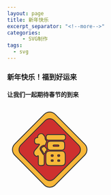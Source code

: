 ```yaml
---
layout: page
title: 新年快乐
excerpt_separator: "<!--more-->"
categories:
     - SVG制作
tags:
  - svg
---
```


### 新年快乐！福到好运来

<!--more-->

#### 让我们一起期待春节的到来
<section>
<svg t="1610248144576" class="icon" viewBox="0 0 1024 1024" version="1.1" xmlns="http://www.w3.org/2000/svg" p-id="1198" width="200" height="200"><path d="M91.3 446.2L445.8 91.7c36.6-36.6 96-36.6 132.6 0l354.5 354.5c36.6 36.6 36.6 96 0 132.6L578.4 933.4c-36.6 36.6-96 36.6-132.6 0L91.3 578.9c-36.7-36.7-36.7-96 0-132.7z" fill="#F8B739" p-id="1199"></path><path d="M512.1 965.8c-26.4 0-51.2-10.3-69.8-28.9L87.7 582.4c-18.7-18.7-28.9-43.5-28.9-69.8 0-26.4 10.3-51.2 28.9-69.8L442.2 88.2c38.5-38.5 101.2-38.5 139.7 0l354.5 354.5c18.7 18.7 28.9 43.5 28.9 69.8 0 26.4-10.3 51.2-28.9 69.8L581.9 936.9c-18.6 18.7-43.4 28.9-69.8 28.9zM91.3 446.2l3.5 3.5c-16.8 16.8-26 39.1-26 62.8 0 23.7 9.2 46 26 62.8l354.5 354.5c16.8 16.8 39.1 26 62.8 26s46-9.2 62.8-26l354.5-354.5c16.8-16.8 26-39.1 26-62.8 0-23.7-9.2-46-26-62.8L574.8 95.3c-34.6-34.6-90.9-34.6-125.5 0L94.8 449.8l-3.5-3.6z" fill="#333333" p-id="1200"></path><path d="M165 457.9l292.4-292.4c30.2-30.2 79.2-30.2 109.4 0l292.4 292.4c30.2 30.2 30.2 79.2 0 109.4L566.8 859.6c-30.2 30.2-79.2 30.2-109.4 0L165 567.2c-30.2-30.2-30.2-79.1 0-109.3z" fill="#CE302F" p-id="1201"></path><path d="M512.1 887.2c-21.1 0-42.2-8-58.2-24.1L161.5 570.8c-15.6-15.6-24.1-36.2-24.1-58.2s8.6-42.7 24.1-58.2l3.5 3.5-3.5-3.5L453.9 162c32.1-32.1 84.3-32.1 116.4 0l292.4 292.4c15.6 15.6 24.1 36.2 24.1 58.2s-8.6 42.7-24.1 58.2L570.3 863.2c-16.1 16-37.1 24-58.2 24z m0-739.3c-18.5 0-37 7.1-51.2 21.2L168.5 461.4c-13.7 13.7-21.2 31.8-21.2 51.2s7.5 37.5 21.2 51.2l292.4 292.4c28.2 28.2 74.1 28.2 102.3 0l292.4-292.4c13.7-13.7 21.2-31.8 21.2-51.2s-7.5-37.5-21.2-51.2L563.2 169c-14.1-14.1-32.6-21.1-51.1-21.1z" fill="#333333" p-id="1202"></path><path d="M366.3 446.7c-13.8 0-23.5-2.8-29-8.5S329 422.8 329 409c0-13.8 2.8-23.9 8.5-30.4s15.3-9.7 28.8-9.7c1.6 0 2.2-1.2 1.6-3.6-0.5-2.4-0.8-4.6-0.8-6.5 0-9.7 4.7-18.2 14-25.5 9.3-7.3 18.7-10.9 28.2-10.9 4.9 0 9.5 0.9 13.8 2.6 4.3 1.8 7.8 3.9 10.5 6.5s6.5 7.5 11.4 14.8c4.9 7.3 7.8 12.1 8.9 14.4 1.1 2.3 1.6 6.5 1.6 12.6s1.3 11.9 3.9 17.4c2.6 5.5 6 10 10.3 13.4 4.3 3.4 6.5 5.6 6.5 6.7 0 1.6-2.8 9.9-8.5 24.9-5.7 15-8.9 23.3-9.7 24.7-0.8 1.5-1.7 2.2-2.6 2.2-1 0-2.4-0.3-4.3-1s-4.5-1-7.7-1c-10.3 0-20.7 4.5-31.2 13.6s-15.8 18-15.8 26.8 3 17.2 9.1 25.3c6.1 8.1 12.9 18.9 20.5 32.4 4.6 7.3 9.5 11.9 14.6 13.8 3.5 1.1 5.3 3.8 5.3 8.1v95.3c0 10.5-2.5 17.7-7.5 21.5-5 3.8-14.3 5.7-27.8 5.7s-22.7-1.8-27.6-5.3c-4.9-3.5-7.3-10.8-7.3-21.9V592c0-4.3-1.4-6.5-4.1-6.5-1.1 0-2.2 0.5-3.2 1.6-3.5 3.8-8.1 5.7-13.8 5.7-5.7 0-12.6-4.2-20.9-12.6-8.3-8.4-12.4-17.4-12.4-27.2 0-14.3 7.3-29.1 21.9-44.2 7.8-8.4 17.4-19.4 28.6-33.1 11.2-13.6 16.8-21.9 16.8-24.7s-1.9-4.3-5.7-4.3h-16.6z m107.4 55.9c2.2 7.3 4.7 12.6 7.7 15.8 0.3 0.5 0.4 1.2 0.4 1.8 0 0.7-0.8 1.4-2.4 2.2-13.5 5.7-21.9 16.9-25.1 33.7-0.5 2.4-2 3.6-4.5 3.6-5.1 0-10-4.1-14.6-12.4-4.6-8.2-10.5-17.4-17.8-27.4-4.3-6.2-6.5-12.3-6.5-18.2 0-5.9 3.6-11.9 10.7-17.8 7.2-5.9 14.2-8.9 21.1-8.9s13.5 3.6 19.9 10.9c6.3 7.4 10.1 12.9 11.1 16.7zM699.2 649c0 20.3-3.5 34.3-10.5 42-7 7.7-19.3 11.6-36.9 11.6H513.1c-17.6 0-29.9-3.9-36.9-11.6-7-7.7-10.5-21.7-10.5-42v-64.9c0-20.3 3.6-34.3 10.7-42 7.2-7.7 19.4-11.6 36.7-11.6h138.7c17.3 0 29.5 3.9 36.7 11.6 7.2 7.7 10.7 21.7 10.7 42V649z m-23.9-316.7c18.4 0 27.6 10.9 27.6 32.8 0 22.4-9.2 33.7-27.6 33.7H496.5c-18.4 0-27.6-11.1-27.6-33.3 0-22.2 9.2-33.3 27.6-33.3h178.8z m-30.8 79.5c14.6 0 25.1 1.4 31.6 4.1 6.5 2.7 10.7 7.6 12.8 14.8 2 7.2 3 18.7 3 34.7 0 24.9-3.7 40-11.2 45.4-7.4 5.4-19.5 8.1-36.3 8.1H531.7c-16.8 0-28.9-2.7-36.5-8.1-7.6-5.4-11.4-18.3-11.4-38.7 0-20.4 1-34.2 3-41.4 2-7.2 6.3-12.1 12.8-14.8 6.5-2.7 17.2-4.1 32-4.1h112.9z m-95.3 180.4c1.9 0 3.1-0.5 3.6-1.6s0.8-3.4 0.8-6.9c0-3.5-0.2-5.9-0.6-7.1-0.4-1.2-1.7-1.8-3.9-1.8h-14.6c-1.9 0-3.2 0.5-3.9 1.6-0.7 1.1-1 3.4-1 7.1s0.3 6 1 7.1c0.7 1.1 2 1.6 3.9 1.6h14.7z m0 59.7c1.9 0 3.1-0.5 3.6-1.6s0.8-3.5 0.8-7.3-0.3-6.2-0.8-7.1c-0.5-1-1.8-1.4-3.6-1.4h-14.6c-1.9 0-3.2 0.5-3.9 1.6-0.7 1.1-1 3.4-1 7.1 0 3.6 0.3 6 1 7.1 0.7 1.1 2 1.6 3.9 1.6h14.6zM614.9 473c5.1 0 7.7-2.8 7.7-8.3 0-5.5-2.6-8.3-7.7-8.3h-53.5c-5.4 0-8.1 2.8-8.1 8.3 0 5.5 2.7 8.3 8.1 8.3h53.5z m12.5 119.2c2.2 0 3.5-0.7 4.1-2 0.5-1.4 0.8-3.6 0.8-6.9 0-3.2-0.3-5.5-0.8-6.7-0.5-1.2-1.9-1.8-4.1-1.8h-14.2c-1.9 0-3.2 0.5-3.9 1.6-0.7 1.1-1 3.4-1 7.1s0.3 6 1 7.1c0.7 1.1 2 1.6 3.9 1.6h14.2z m0 59.7c2.2 0 3.5-0.5 4.1-1.6 0.5-1.1 0.8-3.5 0.8-7.3s-0.3-6.2-0.8-7.1c-0.5-1-1.9-1.4-4.1-1.4h-14.2c-1.9 0-3.2 0.5-3.9 1.6-0.7 1.1-1 3.4-1 6.9 0 3.5 0.3 5.9 1 7.1 0.7 1.2 2 1.8 3.9 1.8h14.2z" fill="#F8B739" p-id="1203"></path><path d="M410.5 707.9c-14.7 0-24.7-2-30.5-6.2-6.3-4.6-9.4-13-9.4-26v-83.9-0.1c-4.3 3.9-9.7 5.9-16.1 5.9-7.1 0-15.1-4.6-24.5-14.1-9.2-9.3-13.8-19.6-13.8-30.7 0-15.6 7.8-31.6 23.3-47.7 7.7-8.2 17.2-19.2 28.3-32.8 10.8-13.2 14.2-18.7 15.3-20.8h-16.8c-15.3 0-26-3.3-32.6-10-6.5-6.7-9.7-17.4-9.7-32.7 0-15 3.3-26.3 9.8-33.7 6.1-6.9 15.8-10.8 28.8-11.4-0.3-1.9-0.5-3.6-0.5-5.2 0-11.3 5.4-21.2 15.9-29.5 10.2-8 20.7-12 31.3-12 5.5 0 10.8 1 15.7 3 4.9 2 9 4.5 12.1 7.5 3 2.9 7 8 12.1 15.7 5 7.6 8.1 12.5 9.3 15 1.4 3.1 2.1 7.7 2.1 14.7 0 5.3 1.1 10.5 3.4 15.3 2.2 4.8 5.2 8.7 8.9 11.5 6.4 5 8.4 7.6 8.4 10.6 0 1.4 0 3.3-8.8 26.7-7.6 20.1-9.3 24.1-10 25.4-2.2 4-5 4.8-7 4.8-1.6 0-3.5-0.4-5.9-1.3-0.9-0.3-2.7-0.7-6-0.7-9 0-18.4 4.2-28 12.4-9.3 8-14.1 15.8-14.1 23 0 7.7 2.7 15.1 8.1 22.3 6.2 8.2 13.1 19.3 20.8 32.9 3.9 6.2 7.9 10.1 11.9 11.6 5.5 1.8 8.6 6.4 8.6 12.8v95.3c0 12.1-3.2 20.7-9.5 25.5-6.1 4.8-16.1 6.9-30.9 6.9z m-38.9-127.6c1.5 0 9.1 0.6 9.1 11.5v83.9c0 9.2 1.8 15.4 5.2 17.8 2.7 2 9.2 4.3 24.6 4.3 15.4 0 21.9-2.5 24.8-4.7 3.7-2.8 5.5-8.7 5.5-17.5v-95.3c0-2.8-0.9-3.1-1.7-3.3l-0.2-0.1c-6.3-2.3-11.9-7.5-17.1-15.8l-0.1-0.2c-7.4-13.3-14.2-24-20.1-31.9-6.7-9-10.1-18.5-10.1-28.3 0-10.3 5.9-20.5 17.6-30.6 11.4-9.8 23-14.8 34.5-14.8 3.8 0 6.9 0.4 9.4 1.3 0.5 0.2 0.8 0.3 1.2 0.4 0.8-1.8 3-7.1 9.1-23.4 5.4-14.4 7.3-20 7.9-22.2-0.7-0.7-1.9-1.8-4.3-3.7-4.9-3.9-8.9-9-11.8-15.2-2.9-6.2-4.3-12.7-4.3-19.5 0-7.2-0.8-9.7-1.2-10.5-0.7-1.4-2.7-5-8.6-13.7-5.8-8.6-9-12.4-10.6-14-2.2-2.1-5.3-4-9-5.5s-7.7-2.3-11.9-2.3c-8.3 0-16.7 3.3-25.1 9.9-8.1 6.4-12.1 13.4-12.1 21.6 0 1.5 0.2 3.3 0.7 5.4 0.7 3 0.3 5.5-1.2 7.3-1.3 1.6-3.1 2.4-5.3 2.4-11.9 0-20.4 2.7-25 8-4.8 5.5-7.3 14.6-7.3 27.1 0 12.4 2.3 21 6.9 25.7 4.5 4.7 13.1 7 25.4 7h16.6c7.9 0 10.7 4.8 10.7 9.3 0 3.1-1.4 7.7-18 27.9-11.2 13.7-20.9 24.9-28.8 33.3-13.7 14.2-20.5 27.9-20.5 40.8 0 8.5 3.6 16.2 10.9 23.7 9.5 9.6 14.9 11.1 17.3 11.1 4.3 0 7.6-1.3 10.1-4.1l0.1-0.1c2.4-2.4 5-3 6.7-3z m-1.3 9.3z m-7.2-222.9z m288.7 340.8H513.1c-19 0-32.6-4.4-40.6-13.2-8-8.7-11.8-23.6-11.8-45.3v-64.9c0-21.8 4-36.6 12.1-45.4 8.1-8.7 21.7-13.2 40.4-13.2h138.7c18.7 0 32.2 4.4 40.4 13.2 8.1 8.8 12.1 23.6 12.1 45.4V649c0 21.8-3.9 36.6-11.9 45.3-8.1 8.8-21.8 13.2-40.7 13.2zM513.1 535.6c-15.8 0-26.9 3.4-33 10-6.2 6.7-9.4 19.7-9.4 38.6V649c0 18.9 3.1 31.9 9.2 38.6 6 6.6 17.2 9.9 33.2 9.9h138.7c16 0 27.2-3.3 33.2-9.9 6.1-6.7 9.2-19.7 9.2-38.6v-64.9c0-18.9-3.2-31.8-9.4-38.6-6.1-6.6-17.3-10-33-10H513.1z m114.3 121.3h-14.2c-5 0-7.3-2.8-8.2-4.4-1.1-2-1.6-5-1.6-9.5 0-4.7 0.5-7.6 1.8-9.6 0.9-1.5 3.2-4 8.1-4h14.2c4.1 0 6.9 1.3 8.4 3.9 1 1.8 1.5 4.6 1.5 9.6 0 4.8-0.4 7.6-1.3 9.5-1.1 2.1-3.4 4.5-8.7 4.5z m-13.8-10h13.5c0.1-0.8 0.2-2.1 0.2-3.9 0-1.6-0.1-2.8-0.1-3.5h-13.6c-0.1 0.7-0.2 1.8-0.2 3.5 0 1.9 0.1 3.1 0.2 3.9z m-0.7-0.1z m-63.7 10.1h-14.6c-4.9 0-7.2-2.5-8.1-4-1.2-2-1.8-4.9-1.8-9.7 0-4.9 0.5-7.8 1.8-9.8 0.9-1.5 3.2-4 8.1-4h14.6c4.7 0 7 2.1 8 3.9 1 1.8 1.5 4.6 1.5 9.6 0 4.8-0.4 7.6-1.3 9.5-0.9 1.7-3.1 4.5-8.2 4.5z m-14.1-9.1z m-0.2-0.9h13.6c0.1-0.8 0.2-2.1 0.2-3.9 0-1.6-0.1-2.8-0.1-3.5H535c-0.1 0.7-0.2 1.9-0.2 3.7s0 2.9 0.1 3.7z m14.7-0.1z m-14.5-8.4z m92.3-41.2h-14.2c-4.9 0-7.2-2.5-8.1-4-1.2-2-1.8-4.9-1.8-9.7 0-4.8 0.5-7.8 1.8-9.7 0.9-1.5 3.2-4 8.1-4h14.2c5.6 0 7.8 3 8.6 4.8 0.9 2 1.2 4.6 1.2 8.7 0 4-0.4 6.8-1.2 8.7-0.5 1.6-2.6 5.2-8.6 5.2z m-13.8-10h13.5c0.1-0.8 0.2-2 0.2-3.9 0-1.7-0.1-2.8-0.2-3.5h-13.6c-0.1 0.7-0.2 1.9-0.2 3.7 0.1 1.9 0.2 3 0.3 3.7z m-0.9-7.4z m-63.5 17.4h-14.6c-4.9 0-7.2-2.5-8.1-4-1.2-2-1.8-4.9-1.8-9.7 0-4.8 0.5-7.8 1.8-9.7 0.9-1.5 3.2-4 8.1-4h14.6c6.2 0 8.1 3.7 8.6 5.2 0.6 1.8 0.9 4.5 0.9 8.7 0 4.5-0.4 7.3-1.3 9.1-0.9 1.7-3.1 4.4-8.2 4.4z m-14.1-9z m-0.2-1h13.6c0.1-0.7 0.1-1.9 0.1-3.5 0-1.8-0.1-3.1-0.1-3.9h-13.6c-0.1 0.7-0.2 1.9-0.2 3.7 0 1.9 0.1 3 0.2 3.7z m-0.8-7.4z m-84.3-15c-7.1 0-13.4-5-19-14.9-4.5-8.1-10.4-17.1-17.5-26.9l-0.1-0.1c-4.9-7-7.4-14.1-7.4-21.1 0-7.5 4.2-14.8 12.6-21.7 8.1-6.7 16.2-10.1 24.3-10.1 8.4 0 16.3 4.3 23.6 12.7 7 8 10.9 13.9 12.2 18.5 1.9 6.5 4.1 11.2 6.6 13.8l0.5 0.5 0.3 0.7c0.6 1.2 0.9 2.6 0.9 4 0 4.1-3.9 6.1-5.2 6.7l-0.3 0.1c-12 5-19.2 14.8-22.2 30v0.1c-1 4.9-4.5 7.7-9.3 7.7z m-28.3-47.6c7.3 10.1 13.5 19.4 18.1 27.8 3.4 6.1 6.9 9.5 9.9 9.8 3.5-17.3 12.2-29.4 26-36-2.5-3.7-4.6-8.5-6.5-14.8-0.5-1.7-2.5-5.9-10.1-14.7-5.3-6.1-10.7-9.2-16.1-9.2-5.7 0-11.7 2.6-17.9 7.8-5.9 4.9-8.9 9.6-8.9 14-0.1 4.8 1.8 9.9 5.5 15.3z m223 6.6H531.7c-18 0-30.9-3-39.4-9-9-6.5-13.4-20.5-13.4-42.8 0-21.1 1.1-35 3.2-42.7 2.5-8.7 7.7-14.7 15.7-18.1 7.2-3 18.3-4.4 34-4.4h112.7c15.4 0 26.4 1.5 33.6 4.4 7.9 3.3 13.2 9.4 15.7 18.1 2.2 7.7 3.2 19.5 3.2 36 0 27.2-4.2 42.9-13.2 49.5-8.5 6.1-21.3 9-39.3 9z m-112.8-107c-14.1 0-24.3 1.2-30.1 3.7-5 2.1-8.3 5.9-9.9 11.5-1.9 6.7-2.9 20.1-2.9 40 0 23.2 5 31.6 9.3 34.7 6.7 4.8 18 7.2 33.6 7.2h112.7c15.6 0 26.8-2.4 33.4-7.2 3.4-2.5 9.1-11.1 9.1-41.4 0-15.4-1-26.6-2.9-33.3-1.6-5.7-4.8-9.4-9.9-11.5-5.9-2.4-15.8-3.7-29.7-3.7H531.7z m83.2 61.2h-53.5c-8.2 0-13.1-5-13.1-13.3s4.9-13.3 13.1-13.3h53.5c8 0 12.7 5 12.7 13.3s-4.8 13.3-12.7 13.3z m-53.6-16.6c-2.5 0-3.1 0.4-3.1 3.3s0.6 3.3 3.1 3.3h53.5c1.9 0 2.7 0 2.7-3.3s-0.8-3.3-2.7-3.3h-53.5z m114-57.6H496.5c-14.9 0-32.6-6.6-32.6-38.3 0-31.6 17.7-38.3 32.6-38.3h178.8c14.9 0 32.6 6.6 32.6 37.8 0 32.1-17.7 38.8-32.6 38.8z m-178.8-66.5c-10.5 0-22.6 3.2-22.6 28.3 0 25 12.1 28.3 22.6 28.3h178.8c10.5 0 22.6-3.3 22.6-28.7 0-24.7-12.1-27.8-22.6-27.8H496.5z" fill="#333333" p-id="1204"></path></svg>

</section>

